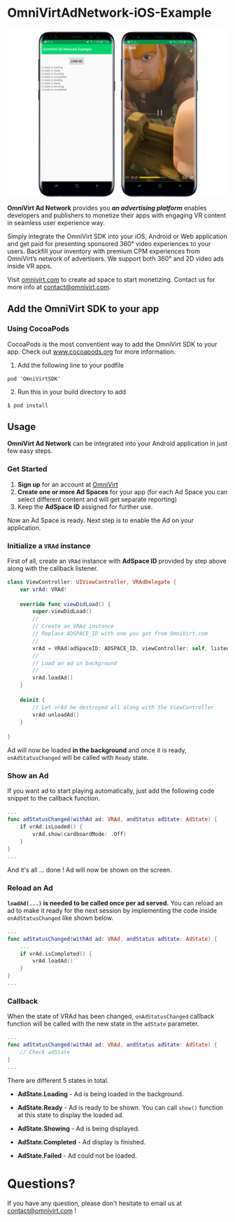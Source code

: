 # OmniVirtAdNetwork-iOS-Example

![Screenshot](https://github.com/OmniVirt/OmniVirtAdNetwork-Android-Example/blob/master/screenshotad.jpg?raw=true)

**OmniVirt Ad Network** provides you ***an advertising platform*** enables developers and publishers to monetize their apps with engaging VR content in seamless user experience way.

Simply integrate the OmniVirt SDK into your iOS, Android or Web application and get paid for presenting sponsored 360° video experiences to your users. Backfill your inventory with premium CPM experiences from OmniVirt’s network of advertisers. We support both 360° and 2D video ads inside VR apps.

Visit [omnivirt.com](https://omnivirt.com/) to create ad space to start monetizing. Contact us for more info at [contact@omnivirt.com](mailto:contact@omnivirt.com).

## Add the OmniVirt SDK to your app
 
### Using CocoaPods

CocoaPods is the most conventient way to add the OmniVirt SDK to your app. Check out www.cocoapods.org for more information.

1. Add the following line to your podfile
```
pod 'OmniVirtSDK'
```
2. Run this in your build directory to add
```
$ pod install
```

## Usage

**OmniVirt Ad Network** can be integrated into your Android application in just few easy steps.

### Get Started

1. **Sign up** for an account at [OmniVirt](www.omnivirt.com)
2. **Create one or more Ad Spaces** for your app (for each Ad Space you can select different content and will get separate reporting)
3. Keep the **AdSpace ID** assigned for further use.

Now an Ad Space is ready. Next step is to enable the Ad on your application.


### Initialize a `VRAd` instance
 
First of all, create an `VRAd` instance with **AdSpace ID** provided by step above along with the callback listener.
```swift
class ViewController: UIViewController, VRAdDelegate {
    var vrAd: VRAd!
    
    override func viewDidLoad() {
        super.viewDidLoad()
        //
        // Create an VRAd instance
        // Replace ADSPACE_ID with one you got from OmniVirt.com
        //
        vrAd = VRAd(adSpaceID: ADSPACE_ID, viewController: self, listener: self)
        //
        // Load an ad in background
        //
        vrAd.loadAd()
    }

    deinit {
        // Let vrAd be destroyed all along with the ViewController
        vrAd.unloadAd()
    }

}
```

Ad will now be loaded **in the background** and once it is ready, `onAdStatusChanged` will be called with `Ready` state.

### Show an Ad

If you want ad to start playing automatically, just add the following code snippet to the callback function.

```swift
...
func adStatusChanged(withAd ad: VRAd, andStatus adState: AdState) {
    if vrAd.isLoaded() {
        vrAd.show(cardboardMode: .Off)
    }
}
...
```

And it's all ... done ! Ad will now be shown on the screen.

### Reload an Ad

**`loadAd(...)` is needed to be called once per ad served.** You can reload an ad to make it ready for the next session by implementing the code inside `onAdStatusChanged` like shown below.

```swift
...
func adStatusChanged(withAd ad: VRAd, andStatus adState: AdState) {
    ...
    if vrAd.isCompleted() {
        vrAd.loadAd()
    }
}
...
```

### Callback

When the state of VRAd has been changed, `onAdStatusChanged` callback function will be called with the new state in the `adState` parameter.

```swift
...
func adStatusChanged(withAd ad: VRAd, andStatus adState: AdState) {
    // Check adState
}
...
```

There are different 5 states in total.

- **AdState.Loading** - Ad is being loaded in the background.

- **AdState.Ready** - Ad is ready to be shown. You can call `show()` function at this state to display the loaded ad.

- **AdState.Showing** - Ad is being displayed.

- **AdState.Completed** - Ad display is finished.

- **AdState.Failed** - Ad could not be loaded.


# Questions?

If you have any question, please don't hesitate to email us at [contact@omnivirt.com](mailto:contact@omnivirt.com) !
